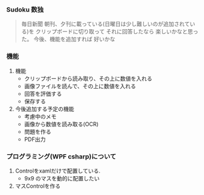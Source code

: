 ### Sudoku 数独
 > 毎日新聞 朝刊、夕刊に載っている(日曜日は少し難しいのが追加されている)を
 > クリップボードに切り取って それに回答したなら 楽しいかなと思った。
 > 今後、機能を追加すれば 好いかな

### 機能
 1. 機能  
    - クリップボードから読み取り、その上に数値を入れる
    - 画像ファイルを読んで、その上に数値を入れる
    - 回答を評価する
    - 保存する
 2. 今後追加する予定の機能
    - 考慮中のメモ
    - 画像から数値を読み取る(OCR)
    - 問題を作る
    - PDF出力

### プログラミング(WPF csharp)について
 1. Controlをxamlだけで配置している.
    - 9x9 のマスを動的に配置したい
 2. マスControlを作る
